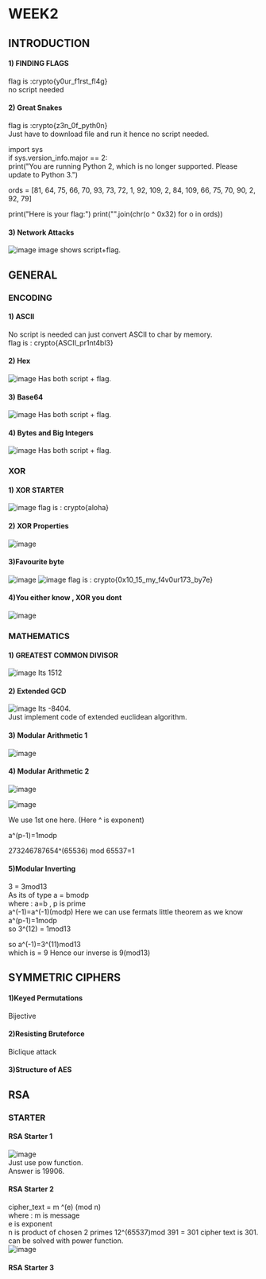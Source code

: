 # WEEK2
## INTRODUCTION
#### 1) FINDING FLAGS
flag is :crypto{y0ur_f1rst_fl4g}  
no script needed

#### 2) Great Snakes
flag is :crypto{z3n_0f_pyth0n}  
Just have to download file and run it hence no script needed.  

import sys  
if sys.version_info.major == 2:  
print("You are running Python 2, which is no longer supported. Please update to Python 3.")

ords = [81, 64, 75, 66, 70, 93, 73, 72, 1, 92, 109, 2, 84, 109, 66, 75, 70, 90, 2, 92, 79]

print("Here is your flag:")
print("".join(chr(o ^ 0x32) for o in ords))

#### 3) Network Attacks
![image](https://github.com/Ritwik-Rai/CSOC24/assets/143336354/45885140-1b44-4a3d-a70b-2a33701f7bc8)
image shows script+flag.  

## GENERAL
### ENCODING

#### 1) ASCII
No script is needed can just convert ASCII to char by memory.  
flag is : crypto{ASCII_pr1nt4bl3}

#### 2) Hex
![image](https://github.com/Ritwik-Rai/CSOC24/assets/143336354/b8bf6df1-763b-465a-9824-54465d908357)
Has both script + flag.

#### 3) Base64
![image](https://github.com/Ritwik-Rai/CSOC24/assets/143336354/04d4852d-e153-4e17-9e14-fc248d6d98b5)
Has both script + flag.

#### 4) Bytes and Big Integers
![image](https://github.com/Ritwik-Rai/CSOC24/assets/143336354/b4dbaca6-c24d-464a-964e-ed527ce129d6)
Has both script + flag.

### XOR
####  1) XOR STARTER  
![image](https://github.com/Ritwik-Rai/CSOC24/assets/143336354/c0f88938-56f1-46b9-91e4-ee20ba5a5122)
flag is : crypto{aloha}

#### 2) XOR Properties
![image](https://github.com/Ritwik-Rai/CSOC24/assets/143336354/80645d48-76d6-4ca1-9683-6b6111fe872c)

#### 3)Favourite byte
![image](https://github.com/Ritwik-Rai/CSOC24/assets/143336354/86f38e27-7f6f-4088-8186-e2ad159af74e)
![image](https://github.com/Ritwik-Rai/CSOC24/assets/143336354/d319652f-1987-4014-8da1-17a112ba7831)
flag is : crypto{0x10_15_my_f4v0ur173_by7e}  

#### 4)You either know , XOR you dont
![image](https://github.com/Ritwik-Rai/CSOC24/assets/143336354/6e9078d4-0585-4d86-b809-0643beb1a0b3)

### MATHEMATICS
#### 1) GREATEST COMMON DIVISOR
![image](https://github.com/Ritwik-Rai/CSOC24/assets/143336354/fc2683a4-7593-4895-8cd7-6c9319474d9d)
Its 1512

#### 2) Extended GCD
![image](https://github.com/Ritwik-Rai/CSOC24/assets/143336354/aa84e93f-2673-4244-90dd-6a12cc176cf3)
Its -8404.  
Just implement code of extended euclidean algorithm.  

#### 3) Modular Arithmetic 1
![image](https://github.com/Ritwik-Rai/CSOC24/assets/143336354/814ff797-eefe-40ad-a45e-24763f1df0e2)

#### 4) Modular Arithmetic 2
![image](https://github.com/Ritwik-Rai/CSOC24/assets/143336354/b6bc2feb-1954-4eb0-9d3b-828e467fbf02)  

![image](https://github.com/Ritwik-Rai/CSOC24/assets/143336354/99d59178-0983-4dde-ac80-c80dbc220ec3)  

We use 1st one here.                  (Here ^ is exponent)  

a^(p-1)=1modp  

273246787654^(65536) mod 65537=1

#### 5)Modular Inverting
3 = 3mod13  
As its of type a = bmodp  
where : a=b , p is prime  
a^(-1)=a^(-1)(modp)
Here we can use fermats little theorem as we know a^(p-1)=1modp  
so 3^(12) = 1mod13  

so a^(-1)=3^(11)mod13  
which is = 9
Hence our inverse is 9(mod13)

## SYMMETRIC CIPHERS
#### 1)Keyed Permutations
Bijective

#### 2)Resisting Bruteforce
Biclique attack

#### 3)Structure of AES














## RSA
### STARTER
#### RSA Starter 1
![image](https://github.com/Ritwik-Rai/CSOC24/assets/143336354/a875bdab-ad49-4ad3-a048-f0c5e6690dc3)  
Just use pow function.  
Answer is 19906.

#### RSA Starter 2
cipher_text = m ^(e) (mod n)  
where : m is message  
        e is exponent  
        n is product of chosen 2 primes 
12^(65537)mod 391 =  301
cipher text is 301. can be solved with power function.  
![image](https://github.com/Ritwik-Rai/CSOC24/assets/143336354/9f131756-7f74-4253-b5c8-b7024ae5ec91)

#### RSA Starter 3



































